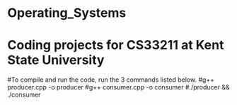 # Operating_Systems
# Coding projects for CS33211 at Kent State University

#To compile and run the code, run the 3 commands listed below.
#g++ producer.cpp -o producer
#g++ consumer.cpp -o consumer
#./producer && ./consumer
